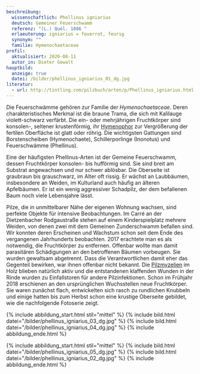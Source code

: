 ```yaml
---
beschreibung:
  wissenschaftlich: Phellinus igniarius
  deutsch: Gemeiner Feuerschwamm
  referenz: "(L.) Quél. 1886 "
  erlaeuterung: igniarius = feuerrot, feurig
  synonym: ""
  familie: Hymenochaetaceae
profil:
  aktualisiert: 2020-08-11
  autor_in: Dieter Gewalt
hauptbild:
  anzeige: true
  datei: /bilder/phellinus_igniarius_01_dg.jpg
literatur:
  - url: http://tintling.com/pilzbuch/arten/p/Phellinus_igniarius.html
---
```

Die Feuerschwämme gehören zur Familie der *Hymenochaetaceae*. Deren charakteristisches Merkmal ist die braune Trama, die sich mit Kalilauge violett-schwarz verfärbt. Die ein- oder mehrjährigen Fruchtkörper sind konsolen-, seltener krustenförmig, ihr [Hymenophor](<Hymenophor "Glossar">) zur Vergrößerung der fertilen Oberfläche ist glatt oder röhrig. Die wichtigsten Gattungen sind Borstenscheiben (Hymenochaete), Schillerporlinge (Inonotus) und Feuerschwämme (Phellinus).

Eine der häufigsten Phellinus-Arten ist der Gemeine Feuerschwamm, dessen Fruchtkörper konsolen- bis hufförmig sind. Sie sind breit am Substrat angewachsen und nur schwer ablösbar. Die Oberseite ist graubraun bis grauschwarz, im Alter oft rissig. Er wächst an Laubbäumen, insbesondere an Weiden, im Kulturland auch häufig an älteren Apfelbäumen. Er ist ein wenig aggressiver Schadpilz, der dem befallenen Baum noch viele Lebensjahre lässt.

Pilze, die in unmittelbarer Nähe der eigenen Wohnung wachsen, sind perfekte Objekte für intensive Beobachtungen. Im Carré an der Dietzenbacher Rodgaustraße stehen auf einem Kinderspielplatz mehrere Weiden, von denen zwei mit dem Gemeinen Zunderschwamm befallen sind. Wir konnten deren Erscheinen und Wachstum schon seit dem Ende des vergangenen Jahrhunderts beobachten. 2017 erachtete man es als notwendig, die Fruchtkörper zu entfernen. Offenbar wollte man damit parasitären Schädigungen an den betroffenen Bäumen vorbeugen. Sie wurden gewaltsam abgetrennt. Dass die Verantwortlichen damit eher das Gegenteil bewirken, war ihnen offenbar nicht bekannt. Die [Pilzmyzelien](<Myzel "Glossar">) im Holz blieben natürlich aktiv und die entstandenen klaffenden Wunden in der Rinde wurden zu Einfallstoren für andere Pilzinfektionen. Schon im Frühjahr 2018 erschienen an den ursprünglichen Wuchsstellen neue Fruchtkörper. Sie waren zunächst flach, entwickelten sich rasch zu rundlichen Knubbeln und einige hatten bis zum Herbst schon eine krustige Oberseite gebildet, wie die nachfolgende Fotoserie zeigt.

{% include abbildung_start.html stil="mittel" %}
{% include bild.html datei="/bilder/phellinus_igniarius_03_dg.jpg" %}
{% include bild.html datei="/bilder/phellinus_igniarius_04_dg.jpg" %}
{% include abbildung_ende.html %}

{% include abbildung_start.html stil="mittel" %}
{% include bild.html datei="/bilder/phellinus_igniarius_05_dg.jpg" %}
{% include bild.html datei="/bilder/phellinus_igniarius_02_dg.jpg" %}
{% include abbildung_ende.html %}
